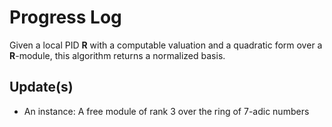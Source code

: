 # Progress Log
Given a local PID **R** with a computable valuation and a quadratic form over a **R**-module, this algorithm returns a normalized basis.
## Update(s)
* An instance: A free module of rank 3 over the ring of 7-adic numbers
